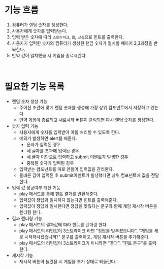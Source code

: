 # 기능 흐름

1. 컴퓨터가 랜덤 숫자를 생성한다.
2. 사용자에게 숫자를 입력받는다.
3. 입력 받은 숫자에 따라 `스트라이크`, `볼`, `낫싱`으로 힌트를 출력한다.
4. 사용자가 입력한 숫자와 컴퓨터가 생성한 랜덤 숫자가 일치할 때까지 2,3과정을 반복한다.
5. 만약 값이 일치했을 시 게임을 종료시킨다.

<br>

# 필요한 기능 목록

- 랜덤 숫자 생성 기능
  - 주어진 조건에 맞게 랜덤 숫자를 생성해 가장 상위 컴포넌트에서 저장하고 있는다.
  - 만약 게임이 종료되고 새로시작 버튼이 클릭되면 다시 랜덤 숫자를 생성한다.
- 숫자 입력 기능
  - 사용자에게 숫자를 입력받아 이를 처리할 수 있도록 한다.
  - 예외가 발생하면 alert를 해준다.
    - 문자가 입력된 경우
    - 세 글자를 초과해 입력된 경우
    - 세 글자 미만으로 입력하고 submit 이벤트가 발생한 경우
    - 중복된 숫자가 입력된 경우
  - 입력받는 컴포넌트를 따로 만들어 입력값을 관리한다.
  - 올바른 값이 입력된 후 submit이벤트가 발생했다면 상위 컴포넌트에 값을 전달한다.
- 입력 값 성공여부 계산 기능
  - play 메서드를 통해 힌트 결과를 반환해준다.
  - 입력값이 정답과 일치하지 않는다면 힌트를 출력해준다.
  - 입력값이 정답과 일치한다면 정답을 맞췄다는 문구와 함께 게임 재시작 버튼을 렌더링 한다.
- 결과 렌더링 기능
  - play 매서드의 결과값에 따라 힌트를 렌더링 한다.
  - play 매서드의 리턴값이 3스트라이크 라면 "정답을 맞추셨습니다", "게임을 새로 시작하시겠습니까?" 문구를 출력하고, 게임 재시작 버튼을 추가해준다.
  - play 매서드의 리턴값이 3스트라이크가 아니라면 "결과", "힌트 문구"를 출력한다.
- 재시작 기능
  - 재시작 버튼이 눌렸을 시 게임을 초기 상태로 되돌린다.

